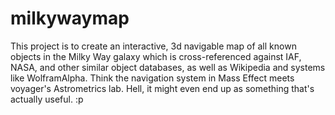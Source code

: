 milkywaymap
===========

This project is to create an interactive, 3d navigable map of all known objects in the Milky Way galaxy which is cross-referenced against IAF, NASA, and other similar object databases, as well as Wikipedia and systems like WolframAlpha. Think the navigation system in Mass Effect meets voyager's Astrometrics lab. Hell, it might even end up as something that's actually useful. :p
